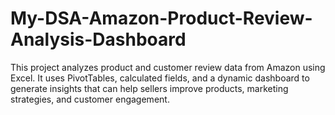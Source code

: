 # My-DSA-Amazon-Product-Review-Analysis-Dashboard
This project analyzes product and customer review data from Amazon using Excel. It uses PivotTables, calculated fields, and a dynamic dashboard to generate insights that can help sellers improve products, marketing strategies, and customer engagement. 
